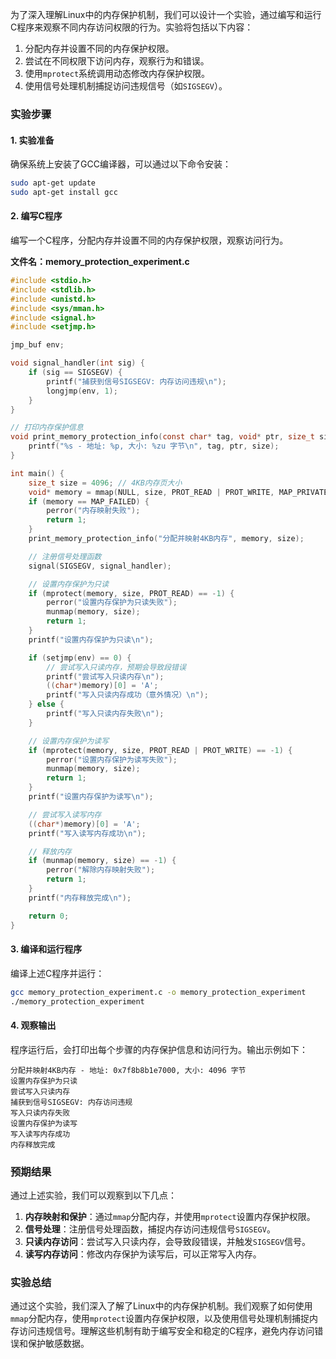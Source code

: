 为了深入理解Linux中的内存保护机制，我们可以设计一个实验，通过编写和运行C程序来观察不同内存访问权限的行为。实验将包括以下内容：

1. 分配内存并设置不同的内存保护权限。
2. 尝试在不同权限下访问内存，观察行为和错误。
3. 使用`mprotect`系统调用动态修改内存保护权限。
4. 使用信号处理机制捕捉访问违规信号（如`SIGSEGV`）。

### 实验步骤

#### 1. 实验准备
确保系统上安装了GCC编译器，可以通过以下命令安装：
```bash
sudo apt-get update
sudo apt-get install gcc
```

#### 2. 编写C程序
编写一个C程序，分配内存并设置不同的内存保护权限，观察访问行为。

**文件名：memory_protection_experiment.c**

```c
#include <stdio.h>
#include <stdlib.h>
#include <unistd.h>
#include <sys/mman.h>
#include <signal.h>
#include <setjmp.h>

jmp_buf env;

void signal_handler(int sig) {
    if (sig == SIGSEGV) {
        printf("捕获到信号SIGSEGV: 内存访问违规\n");
        longjmp(env, 1);
    }
}

// 打印内存保护信息
void print_memory_protection_info(const char* tag, void* ptr, size_t size) {
    printf("%s - 地址: %p, 大小: %zu 字节\n", tag, ptr, size);
}

int main() {
    size_t size = 4096; // 4KB内存页大小
    void* memory = mmap(NULL, size, PROT_READ | PROT_WRITE, MAP_PRIVATE | MAP_ANONYMOUS, -1, 0);
    if (memory == MAP_FAILED) {
        perror("内存映射失败");
        return 1;
    }
    print_memory_protection_info("分配并映射4KB内存", memory, size);

    // 注册信号处理函数
    signal(SIGSEGV, signal_handler);

    // 设置内存保护为只读
    if (mprotect(memory, size, PROT_READ) == -1) {
        perror("设置内存保护为只读失败");
        munmap(memory, size);
        return 1;
    }
    printf("设置内存保护为只读\n");

    if (setjmp(env) == 0) {
        // 尝试写入只读内存，预期会导致段错误
        printf("尝试写入只读内存\n");
        ((char*)memory)[0] = 'A';
        printf("写入只读内存成功（意外情况）\n");
    } else {
        printf("写入只读内存失败\n");
    }

    // 设置内存保护为读写
    if (mprotect(memory, size, PROT_READ | PROT_WRITE) == -1) {
        perror("设置内存保护为读写失败");
        munmap(memory, size);
        return 1;
    }
    printf("设置内存保护为读写\n");

    // 尝试写入读写内存
    ((char*)memory)[0] = 'A';
    printf("写入读写内存成功\n");

    // 释放内存
    if (munmap(memory, size) == -1) {
        perror("解除内存映射失败");
        return 1;
    }
    printf("内存释放完成\n");

    return 0;
}
```

#### 3. 编译和运行程序
编译上述C程序并运行：
```bash
gcc memory_protection_experiment.c -o memory_protection_experiment
./memory_protection_experiment
```

#### 4. 观察输出
程序运行后，会打印出每个步骤的内存保护信息和访问行为。输出示例如下：

```
分配并映射4KB内存 - 地址: 0x7f8b8b1e7000, 大小: 4096 字节
设置内存保护为只读
尝试写入只读内存
捕获到信号SIGSEGV: 内存访问违规
写入只读内存失败
设置内存保护为读写
写入读写内存成功
内存释放完成
```

### 预期结果

通过上述实验，我们可以观察到以下几点：

1. **内存映射和保护**：通过`mmap`分配内存，并使用`mprotect`设置内存保护权限。
2. **信号处理**：注册信号处理函数，捕捉内存访问违规信号`SIGSEGV`。
3. **只读内存访问**：尝试写入只读内存，会导致段错误，并触发`SIGSEGV`信号。
4. **读写内存访问**：修改内存保护为读写后，可以正常写入内存。

### 实验总结

通过这个实验，我们深入了解了Linux中的内存保护机制。我们观察了如何使用`mmap`分配内存，使用`mprotect`设置内存保护权限，以及使用信号处理机制捕捉内存访问违规信号。理解这些机制有助于编写安全和稳定的C程序，避免内存访问错误和保护敏感数据。